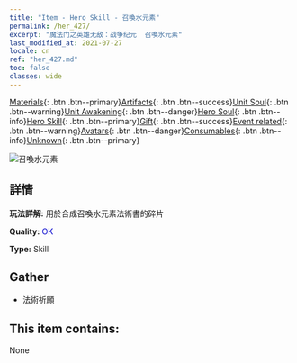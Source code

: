 ```yaml
---
title: "Item - Hero Skill - 召喚水元素"
permalink: /her_427/
excerpt: "魔法门之英雄无敌：战争纪元  召喚水元素"
last_modified_at: 2021-07-27
locale: cn
ref: "her_427.md"
toc: false
classes: wide
---
```

 [Materials](/ItemsCN/){: .btn .btn--primary}[Artifacts](/ItemsCN/Artifacts/){: .btn .btn--success}[Unit Soul](/ItemsCN/UnitSoul/){: .btn .btn--warning}[Unit Awakening](/ItemsCN/UnitAwakening/){: .btn .btn--danger}[Hero Soul](/ItemsCN/HeroSoul/){: .btn .btn--info}[Hero Skill](/ItemsCN/HeroSkill/){: .btn .btn--primary}[Gift](/ItemsCN/Gift/){: .btn .btn--success}[Event related](/ItemsCN/Events/){: .btn .btn--warning}[Avatars](/ItemsCN/Avatars/){: .btn .btn--danger}[Consumables](/ItemsCN/Consumables/){: .btn .btn--info}[Unknown](/ItemsCN/Unknown/){: .btn .btn--primary}

 ![召喚水元素](/images/t/ps_zhaohuanshuiyuansu.png)

## 詳情
 **玩法詳解:** 用於合成召喚水元素法術書的碎片

 **Quality:** <span style="color: #0000CD">OK</span>

 **Type:** Skill

## Gather

*    法術祈願 

## This item contains:

  None

